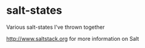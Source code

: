 salt-states
===========

Various salt-states I've thrown together

http://www.saltstack.org for more information on Salt
